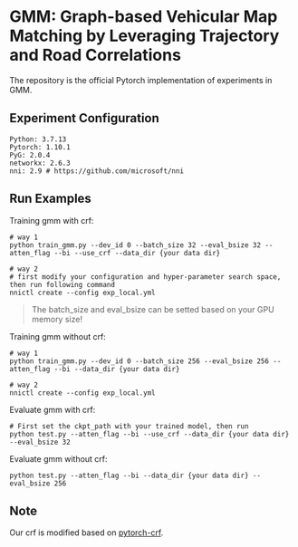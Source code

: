 # GMM: Graph-based Vehicular Map Matching by Leveraging Trajectory and Road Correlations

The repository is the official Pytorch implementation of experiments in GMM.



## Experiment Configuration

```
Python: 3.7.13
Pytorch: 1.10.1
PyG: 2.0.4
networkx: 2.6.3
nni: 2.9 # https://github.com/microsoft/nni
```



## Run Examples

Training gmm with crf:

```shell
# way 1
python train_gmm.py --dev_id 0 --batch_size 32 --eval_bsize 32 --atten_flag --bi --use_crf --data_dir {your data dir}

# way 2
# first modify your configuration and hyper-parameter search space, then run following command
nnictl create --config exp_local.yml
```

> The batch_size and eval_bsize can be setted based on your GPU memory size!

Training gmm without crf:

```shell
# way 1
python train_gmm.py --dev_id 0 --batch_size 256 --eval_bsize 256 --atten_flag --bi --data_dir {your data dir}

# way 2
nnictl create --config exp_local.yml
```

Evaluate gmm with crf:

```shell
# First set the ckpt_path with your trained model, then run
python test.py --atten_flag --bi --use_crf --data_dir {your data dir} --eval_bsize 32
```

Evaluate gmm without crf:

```shell
python test.py --atten_flag --bi --data_dir {your data dir} --eval_bsize 256
```



## Note

Our crf is modified based on [pytorch-crf](https://pytorch-crf.readthedocs.io/en/stable/).